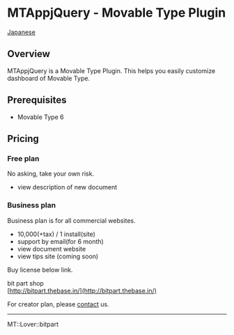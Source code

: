 MTAppjQuery - Movable Type Plugin
=================

[Japanese](README.ja.md)

## Overview

MTAppjQuery is a Movable Type Plugin. This helps you easily customize dashboard of Movable Type.

## Prerequisites

* Movable Type 6

## Pricing

### Free plan

No asking, take your own risk.  

* view description of new document

### Business plan

Business plan is for all commercial websites.

* 10,000(+tax) / 1 install(site)
* support by email(for 6 month)
* view document website
* view tips site (coming soon)

Buy license below link.

bit part shop  
[http://bitpart.thebase.in/](http://bitpart.thebase.in/)

For creator plan, please [contact](http://bit-part.net/contact/) us.

---

MT::Lover::bitpart
